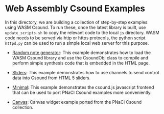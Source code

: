 Web Assembly Csound Examples
===============

In this directory, we are building a collection of step-by-step examples using WASM Csound. To run these,
once the latest library is built, use `update_scripts.sh` to copy the relevant code to the local `js` directory.
WASM code needs to be served via http or https protocols, the python script `httpd.py` can be used to run
a simple local web server for this purpose.

* [Random note generator](https://github.com/csound/csound/blob/develop/emscripten/wasm/RandomGenerator.html):
This example demonstrates how to load the WASM Csound library and use the CsoundObj class to compile and perform 
simple synthesis code that is embedded in the HTML page.

* [Sliders](https://github.com/csound/csound/blob/develop/emscripten/wasm/Sliders.html):
This example demonstrates how to use channels to send control data into Csound from HTML 5
sliders.

* [Minimal](https://github.com/csound/csound/blob/develop/emscripten/wasm/minimal.html):
This example demonstrates the csound.js javascript frontend that can
be used to port PNaCl Csound examples more conveniently. 

* [Canvas](https://github.com/csound/csound/blob/develop/emscripten/wasm/canvas.html):
Canvas widget example ported from the PNaCl Csound collection.
